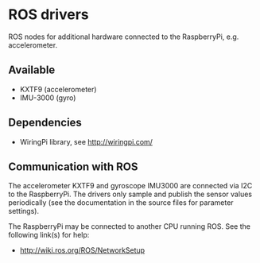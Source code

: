 ROS drivers
===========

ROS nodes for additional hardware connected to the RaspberryPi,
e.g. accelerometer.


Available
---------

* KXTF9 (accelerometer)
* IMU-3000 (gyro)


Dependencies
------------

* WiringPi library, see http://wiringpi.com/


Communication with ROS
----------------------

The accelerometer KXTF9 and gyroscope IMU3000 are connected via I2C to
the RaspberryPi. The drivers only sample and publish the sensor values
periodically (see the documentation in the source files for parameter
settings). 

The RaspberryPi may be connected to another CPU running ROS. See the
following link(s) for help:

* http://wiki.ros.org/ROS/NetworkSetup